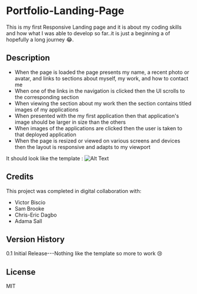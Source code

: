 # Portfolio-Landing-Page

This is my first Responsive Landing page and it is about my coding skills and how what I was able to develop so far..it is just a beginning a of hopefully a long journey :joy:. 

## Description

* When the page is loaded the page presents my name, a recent photo or avatar, and links to sections about myself, my work, and how to contact me
* When one of the links in the navigation is clicked then the UI scrolls to the corresponding section
* When viewing the section about my work then the section contains titled images of my applications
* When presented with the my first application then that application's image should be larger in size than the others
* When images of the applications are clicked then the user is taken to that deployed application
* When the page is resized or viewed on various screens and devices then the layout is responsive and adapts to my viewport

It should look like the template : ![Alt Text](https://github.com/vbugana/Portfolio-Landing-Page/blob/main/01-css-challenge-demo.gif)

## Credits
  
This project was completed in digital collaboration with:

- Victor Biscio
- Sam Brooke
- Chris-Eric Dagbo
- Adama Sall

## Version History

0.1 Initial Release---Nothing like the template so more to work :cry:

## License
MIT
